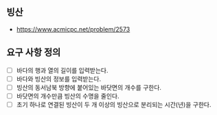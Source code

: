 ## 빙산
- https://www.acmicpc.net/problem/2573

## 요구 사항 정의
- [ ] 바다의 행과 열의 길이를 입력받는다.
- [ ] 바다와 빙산의 정보를 입력받는다.
- [ ] 빙산의 동서남북 방향에 붙어있는 바닷면의 개수를 구한다.
- [ ] 바닷면의 개수만큼 빙산의 수명을 줄인다.
- [ ] 초기 하나로 연결된 빙산이 두 개 이상의 빙산으로 분리되는 시간(년)을 구한다.